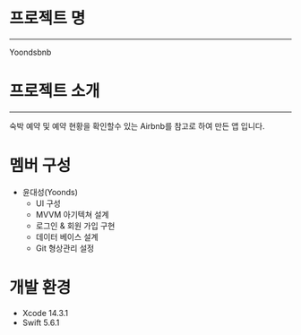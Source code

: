 # 프로젝트 명
---
Yoondsbnb

# 프로젝트 소개
---
숙박 예약 및 예약 현황을 확인할수 있는 Airbnb를 참고로 하여 만든 앱 입니다.

# 멤버 구성
- 윤대성(Yoonds)
  - UI 구성
  - MVVM 아기텍쳐 설계
  - 로그인 & 회원 가입 구현
  - 데이터 베이스 설계
  - Git 형상관리 설정

# 개발 환경
- Xcode 14.3.1
- Swift 5.6.1
